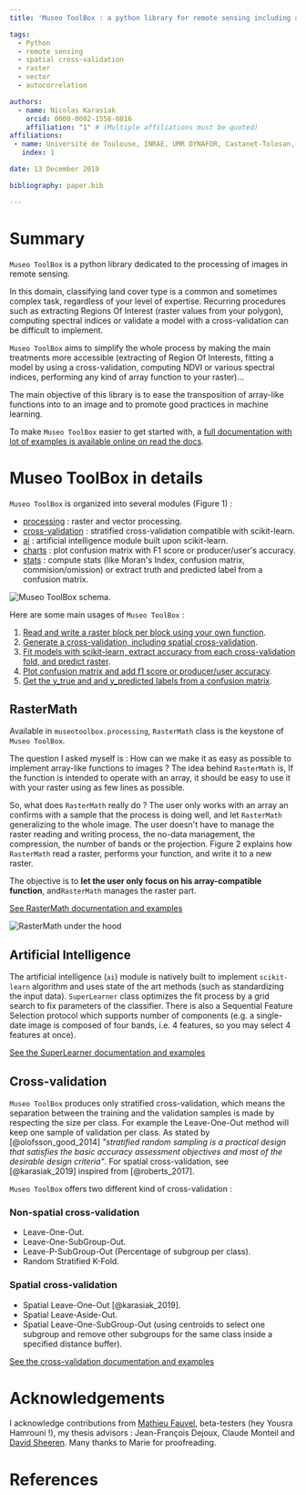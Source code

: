 ```yaml
---
title: 'Museo ToolBox : a python library for remote sensing including a new way to handle rasters.'

tags:
  - Python
  - remote sensing
  - spatial cross-validation
  - raster
  - vector
  - autocorrelation

authors:
  - name: Nicolas Karasiak
    orcid: 0000-0002-1558-0816
    affiliation: "1" # (Multiple affiliations must be quoted)
affiliations:
 - name: Université de Toulouse, INRAE, UMR DYNAFOR, Castanet-Tolosan, France
   index: 1

date: 13 December 2019

bibliography: paper.bib

---
```


# Summary

`Museo ToolBox` is a python library dedicated to the processing of images in remote sensing.

In this domain, classifying land cover type is a common and sometimes complex task, regardless of your level of expertise. Recurring procedures such as extracting Regions Of Interest (raster values from your polygon), computing spectral indices or validate a model with a cross-validation can be difficult to implement.

`Museo ToolBox` aims to simplify the whole process by making the main treatments more accessible (extracting of Region Of Interests, fitting a model by using a cross-validation, computing NDVI or various spectral indices, performing any kind of array function to your raster)... 

The main objective of this library is to ease the transposition of array-like functions into to an image and to promote good practices in machine learning.

To make `Museo ToolBox` easier to get started with, a [full documentation with lot of examples is available online on read the docs](http://museotoolbox.readthedocs.io/).

# Museo ToolBox in details

`Museo ToolBox` is organized into several modules (Figure 1) :

- [processing](https://museotoolbox.readthedocs.io/en/latest/modules/museotoolbox.processing.html) : raster and vector processing.
- [cross-validation](https://museotoolbox.readthedocs.io/en/latest/modules/museotoolbox.cross_validation.html) : stratified cross-validation compatible with scikit-learn.
- [ai](https://museotoolbox.readthedocs.io/en/latest/modules/museotoolbox.ai.html) :  artificial intelligence module built upon scikit-learn.
- [charts](https://museotoolbox.readthedocs.io/en/latest/modules/museotoolbox.charts.html) : plot confusion matrix with F1 score or producer/user's accuracy.
- [stats](https://museotoolbox.readthedocs.io/en/latest/modules/museotoolbox.stats.html) : compute stats (like Moran's Index, confusion matrix, commision/omission) or extract truth and predicted label from a confusion matrix.

![Museo ToolBox schema.](metadata/schema.png)



Here are some main usages of `Museo ToolBox` :

1. [Read and write a raster block per block using your own function](https://museotoolbox.readthedocs.io/en/latest/modules/processing/museotoolbox.processing.RasterMath.html).
2. [Generate a cross-validation, including spatial cross-validation](https://museotoolbox.readthedocs.io/en/latest/auto_examples/index.html#cross-validation).
3. [Fit models with scikit-learn, extract accuracy from each cross-validation fold, and predict raster](https://museotoolbox.readthedocs.io/en/latest/modules/ai/museotoolbox.ai.SuperLearner.html).
4. [Plot confusion matrix and add f1 score or producer/user accuracy](https://museotoolbox.readthedocs.io/en/latest/modules/charts/museotoolbox.charts.PlotConfusionMatrix.html#museotoolbox.charts.PlotConfusionMatrix).
5. [Get the y_true and and y_predicted labels from a confusion matrix](https://museotoolbox.readthedocs.io/en/latest/modules/stats/museotoolbox.stats.retrieve_y_from_confusion_matrix.html).

## RasterMath

Available in `museotoolbox.processing`, `RasterMath` class is the keystone of ``Museo ToolBox``.

The question I asked myself is : How can we make it as easy as possible to implement array-like functions  to images ? The idea behind ``RasterMath`` is, If the function is intended to operate with an array, it should be easy to use it with your raster using as few lines as possible.

So, what does ``RasterMath`` really do ? The user only works with an array an confirms with a sample that the process is doing well, and let `RasterMath` generalizing to the whole image. The user doesn't have to manage the raster reading and writing process, the no-data management, the compression, the number of bands or the projection. Figure 2 explains how `RasterMath` read a raster, performs your function, and write it to a new raster.

The objective is to **let the user only focus on his array-compatible function**, and``RasterMath`` manages the raster part. 

[See RasterMath documentation and examples](https://museotoolbox.readthedocs.io/en/latest/modules/processing/museotoolbox.processing.RasterMath.html)

![RasterMath under the hood](metadata/RasterMath_schema.png)

## Artificial Intelligence

The artificial intelligence  (`ai`) module is natively built to implement ``scikit-learn`` algorithm and uses state of the art methods (such as standardizing the input data). ``SuperLearner`` class optimizes the fit process by a grid search to fix parameters of the classifier. There is also a Sequential Feature Selection protocol which supports number of components (e.g.  a single-date image is composed of four bands, i.e. 4 features, so you may select 4 features at once).

[See the SuperLearner documentation and examples](https://museotoolbox.readthedocs.io/en/latest/modules/ai/museotoolbox.ai.SuperLearner.html)

## Cross-validation

``Museo ToolBox`` produces only stratified cross-validation, which means the separation between the training and the validation samples is made by respecting the size per class.
For example the Leave-One-Out method will keep one sample of validation per class. As stated by [@olofsson_good_2014] *"stratified random sampling is a practical design that satisfies the
basic accuracy assessment objectives and most of the desirable design
criteria"*. For spatial cross-validation, see [@karasiak_2019] inspired from [@roberts_2017].

``Museo ToolBox`` offers two different kind of cross-validation :

### Non-spatial cross-validation

- Leave-One-Out.
- Leave-One-SubGroup-Out.
- Leave-P-SubGroup-Out (Percentage of subgroup per class).
- Random Stratified K-Fold.

### Spatial cross-validation

- Spatial Leave-One-Out [@karasiak_2019].
- Spatial Leave-Aside-Out.
- Spatial Leave-One-SubGroup-Out (using centroids to select one subgroup and remove other subgroups for the same class inside a specified distance buffer).

[See the cross-validation documentation and examples](https://museotoolbox.readthedocs.io/en/latest/auto_examples/index.html#cross-validation)

# Acknowledgements

I acknowledge contributions from [Mathieu Fauvel](http://fauvel.mathieu.free.fr/), beta-testers (hey Yousra Hamrouni !), my thesis advisors : Jean-François Dejoux, Claude Monteil and [David Sheeren](https://dsheeren.github.io/). Many thanks to Marie for proofreading.

# References
